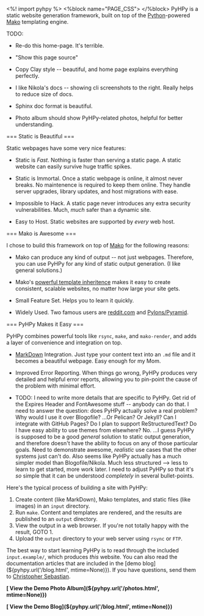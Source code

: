 <%! import pyhpy %>
<%block name="PAGE_CSS">
    <link rel="stylesheet" type="text/css" href="${pyhpy.url('/static/css/home.css')}">
</%block>
PyHPy is a static website generation framework, built on top of the [Python](http://python.org/)-powered [Mako](http://www.makotemplates.org/) templating engine.

TODO:

* Re-do this home-page.  It's terrible.

* "Show this page source"

* Copy Clay style -- beautiful, and home page explains everything perfectly.

* I like Nikola's docs -- showing cli screenshots to the right.  Really helps to reduce size of docs.

* Sphinx doc format is beautiful.

* Photo album should show PyHPy-related photos, helpful for better understanding.




=== <i class="fa fa-files-o fa-lg"></i> Static is Beautiful ===

Static webpages have some very nice features:

* Static is *Fast*.  Nothing is faster than serving a static page.  A static website can easily survive huge traffic spikes.

* Static is Immortal.  Once a static webpage is online, it almost never breaks.  No maintenence is required to keep them online.  They handle server upgrades, library updates, and host migrations with ease.

* Impossible to Hack.  A static page never introduces any extra security vulnerabilities.  Much, *much* safer than a dynamic site.

* Easy to Host.  Static websites are supported by *every* web host.


=== <i class="fa fa-thumbs-o-up fa-lg"></i> Mako is Awesome ===

I chose to build this framework on top of [Mako](http://www.makotemplates.org/) for the following reasons:

* Mako can produce any kind of output -- not just webpages.  Therefore, you can use PyHPy for any kind of static output generation.  (I like general solutions.)

* Mako's [powerful template inheritence](http://docs.makotemplates.org/en/latest/inheritance.html) makes it easy to create consistent, scalable websites, no matter how large your site gets.

* Small Feature Set.  Helps you to learn it quickly.

* Widely Used.  Two famous users are [reddit.com](https://github.com/reddit/reddit/) and [Pylons/Pyramid](http://www.pylonsproject.org/).


=== <i class="fa fa-paper-plane-o fa-lg"></i> PyHPy Makes it Easy ===

PyHPy combines powerful tools like `rsync`, `make`, and `mako-render`, and adds a layer of convenience and integration on top.

* [MarkDown](https://en.wikipedia.org/wiki/Markdown) Integration.  Just type your content text into an `.md` file and it becomes a beautiful webpage.  Easy enough for my Mom.

* Improved Error Reporting.  When things go wrong, PyHPy produces very detailed and helpful error reports, allowing you to pin-point the cause of the problem with minimal effort.

* TODO: I need to write more details that are specific to PyHPy.  Get rid of the Expires Header and FontAwesome stuff -- anybody can do that.  I need to answer the question: does PyHPy actually solve a real problem?  Why would I use it over Blogofile?  ...Or Pelican?  Or Jekyll?  Can I integrate with GitHub Pages?  Do I plan to support ReStructuredText?  Do I have easy ability to use themes from elsewhere?  No.  ...I guess PyHPy is supposed to be a good *general* solution to static output generation, and therefore doesn't have the ability to focus on any of those particular goals.  Need to demonstrate awesome, *realistic* use cases that the other systems just can't do.  Also seems like PyHPy actually has a much simpler model than Blogofile/Nikola.  Much less structured --> less to learn to get started, more work later.  I need to adjust PyHPy so that it's *so* simple that it can be understood *completely* in several bullet-points.

Here's the typical process of building a site with PyHPy:

1. Create content (like MarkDown), Mako templates, and static files (like images) in an `input` directory.
1. Run `make`.  Content and templates are rendered, and the results are published to an `output` directory.
1. View the output in a web browser.  If you're not totally happy with the result, GOTO 1.
1. Upload the `output` directory to your web server using `rsync` or `FTP`.

The best way to start learning PyHPy is to read through the included `input.example/`, which produces *this* website.  You can also read the documentation articles that are included in the [demo blog](${pyhpy.url('/blog.html', mtime=None)}).  If you have questions, send them to [Christopher Sebastian](mailto:csebastian3@gmail.com).

**[<i class="fa fa-photo fa-lg"></i> View the Demo Photo Album](${pyhpy.url('/photos.html', mtime=None)})**

**[<i class="fa fa-newspaper-o fa-lg"></i> View the Demo Blog](${pyhpy.url('/blog.html', mtime=None)})**

